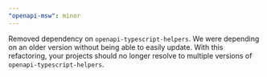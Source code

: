 ```yaml
---
"openapi-msw": minor
---
```


Removed dependency on `openapi-typescript-helpers`. We were depending on an older version without being able to easily update. With this refactoring, your projects should no longer resolve to multiple versions of `openapi-typescript-helpers`.
